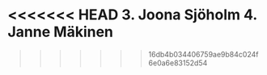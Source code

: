 <<<<<<< HEAD
3. Joona Sjöholm
4. Janne Mäkinen
=======

>>>>>>> 16db4b034406759ae9b84c024f6e0a6e83152d54
